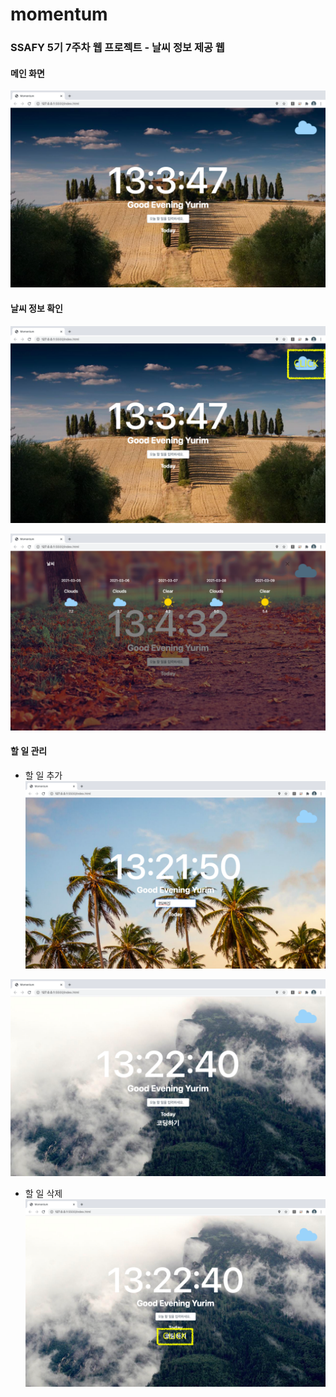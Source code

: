 # momentum
### SSAFY 5기 7주차 웹 프로젝트 - 날씨 정보 제공 웹

#### 메인 화면
![main](res/main.png)

#### 날씨 정보 확인
![main2](res/main2.png)

![weather](res/weather.png)

#### 할 일 관리
* 할 일 추가
![todo](res/todo.png)

![todo](res/todo2.png)

* 할 일 삭제
![todo](res/todo3.png)
